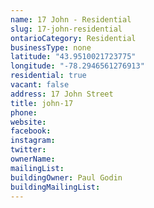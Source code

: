 ```yaml
---
name: 17 John - Residential 
slug: 17-john-residential
ontarioCategory: Residential
businessType: none
latitude: "43.9510021723775"
longitude: "-78.2946561276913"
residential: true
vacant: false
address: 17 John Street
title: john-17
phone: 
website: 
facebook: 
instagram: 
twitter: 
ownerName:  
mailingList: 
buildingOwner: Paul Godin
buildingMailingList: 
---
```


